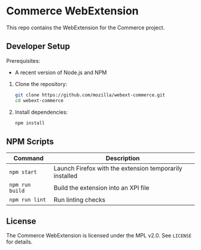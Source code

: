 # Commerce WebExtension

This repo contains the WebExtension for the Commerce project.

## Developer Setup

Prerequisites:

- A recent version of Node.js and NPM

1. Clone the repository:

   ```sh
   git clone https://github.com/mozilla/webext-commerce.git
   cd webext-commerce
   ```
2. Install dependencies:

   ```sh
   npm install
   ```

## NPM Scripts

| Command | Description |
| --- | --- |
| `npm start` | Launch Firefox with the extension temporarily installed |
| `npm run build` | Build the extension into an XPI file |
| `npm run lint` | Run linting checks |

## License

The Commerce WebExtension is licensed under the MPL v2.0. See `LICENSE` for details.
